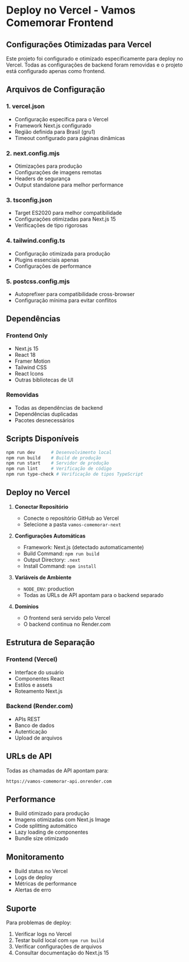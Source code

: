 # Deploy no Vercel - Vamos Comemorar Frontend

## Configurações Otimizadas para Vercel

Este projeto foi configurado e otimizado especificamente para deploy no Vercel. Todas as configurações de backend foram removidas e o projeto está configurado apenas como frontend.

## Arquivos de Configuração

### 1. vercel.json
- Configuração específica para o Vercel
- Framework Next.js configurado
- Região definida para Brasil (gru1)
- Timeout configurado para páginas dinâmicas

### 2. next.config.mjs
- Otimizações para produção
- Configurações de imagens remotas
- Headers de segurança
- Output standalone para melhor performance

### 3. tsconfig.json
- Target ES2020 para melhor compatibilidade
- Configurações otimizadas para Next.js 15
- Verificações de tipo rigorosas

### 4. tailwind.config.ts
- Configuração otimizada para produção
- Plugins essenciais apenas
- Configurações de performance

### 5. postcss.config.mjs
- Autoprefixer para compatibilidade cross-browser
- Configuração mínima para evitar conflitos

## Dependências

### Frontend Only
- Next.js 15
- React 18
- Framer Motion
- Tailwind CSS
- React Icons
- Outras bibliotecas de UI

### Removidas
- Todas as dependências de backend
- Dependências duplicadas
- Pacotes desnecessários

## Scripts Disponíveis

```bash
npm run dev      # Desenvolvimento local
npm run build    # Build de produção
npm run start    # Servidor de produção
npm run lint     # Verificação de código
npm run type-check # Verificação de tipos TypeScript
```

## Deploy no Vercel

1. **Conectar Repositório**
   - Conecte o repositório GitHub ao Vercel
   - Selecione a pasta `vamos-comemorar-next`

2. **Configurações Automáticas**
   - Framework: Next.js (detectado automaticamente)
   - Build Command: `npm run build`
   - Output Directory: `.next`
   - Install Command: `npm install`

3. **Variáveis de Ambiente**
   - `NODE_ENV`: production
   - Todas as URLs de API apontam para o backend separado

4. **Domínios**
   - O frontend será servido pelo Vercel
   - O backend continua no Render.com

## Estrutura de Separação

### Frontend (Vercel)
- Interface do usuário
- Componentes React
- Estilos e assets
- Roteamento Next.js

### Backend (Render.com)
- APIs REST
- Banco de dados
- Autenticação
- Upload de arquivos

## URLs de API

Todas as chamadas de API apontam para:
```
https://vamos-comemorar-api.onrender.com
```

## Performance

- Build otimizado para produção
- Imagens otimizadas com Next.js Image
- Code splitting automático
- Lazy loading de componentes
- Bundle size otimizado

## Monitoramento

- Build status no Vercel
- Logs de deploy
- Métricas de performance
- Alertas de erro

## Suporte

Para problemas de deploy:
1. Verificar logs no Vercel
2. Testar build local com `npm run build`
3. Verificar configurações de arquivos
4. Consultar documentação do Next.js 15













